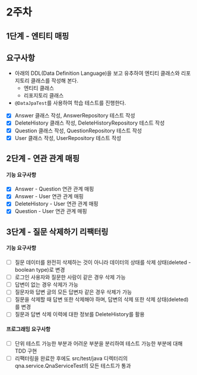 # 2주차 
## 1단계 - 엔티티 매핑

##  요구사항
- 아래의 DDL(Data Definition Language)을 보고 유추하여 엔티티 클래스와 리포지토리 클래스를 작성해 본다.
    - 엔티티 클래스
    - 리포지토리 클래스
- ``@DataJpaTest``를 사용하여 학습 테스트를 진행한다.

* [x] Answer 클래스 작성, AnswerRepository 테스트 작성
* [x] DeleteHistory 클래스 작성, DeleteHistoryRepository 테스트 작성
* [x] Question 클래스 작성, QuestionRepository 테스트 작성
* [x] User 클래스 작성, UserRepository 테스트 작성
## 2단계 - 연관 관계 매핑
#### 기능 요구사항
* [x] Answer - Question 연관 관계 매핑
* [x] Answer - User 연관 관계 매핑
* [x] DeleteHistory - User 연관 관계 매핑
* [x] Question - User 연관 관계 매핑

## 3단계 - 질문 삭제하기 리팩터링
#### 기능 요구사항
* [ ] 질문 데이터를 완전히 삭제하는 것이 아니라 데이터의 상태를 삭제 상태(deleted - boolean type)로 변경
* [ ] 로그인 사용자와 질문한 사람이 같은 경우 삭제 가능
* [ ] 답변이 없는 경우 삭제가 가능
* [ ] 질문자와 답변 글의 모든 답변자 같은 경우 삭제가 가능
* [ ] 질문을 삭제할 때 답변 또한 삭제해야 하며, 답변의 삭제 또한 삭제 상태(deleted)를 변경
* [ ] 질문과 답변 삭제 이력에 대한 정보를 DeleteHistory를 활용

#### 프로그래밍 요구사항
* [ ] 단위 테스트 가능한 부분과 어려운 부분을 분리하여 테스트 가능한 부분에 대해 TDD 구현
* [ ] 리팩터링을 완료한 후에도 src/test/java 디렉터리의 qna.service.QnaServiceTest의 모든 테스트가 통과